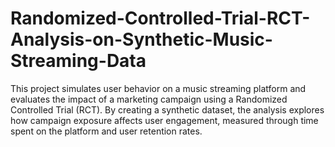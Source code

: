 # Randomized-Controlled-Trial-RCT-Analysis-on-Synthetic-Music-Streaming-Data
This project simulates user behavior on a music streaming platform and evaluates the impact of a marketing campaign using a Randomized Controlled Trial (RCT). By creating a synthetic dataset, the analysis explores how campaign exposure affects user engagement, measured through time spent on the platform and user retention rates.
